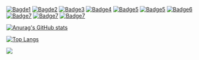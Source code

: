 [![Bagde1](https://img.shields.io/badge/-C-A8B9CC?logo=c&logoColor=white&style=flat&logoWidth=30)](https://github.com/HuguesLej)
[![Bagde2](https://img.shields.io/badge/-C++-00599C?logo=cplusplus&logoColor=white&style=flat&logoWidth=30)](https://github.com/HuguesLej)
[![Badge3](https://img.shields.io/badge/-Haskell-5D4F85?logo=haskell&logoColor=white&style=flat&logoWidth=30)](https://github.com/HuguesLej)
[![Badge4](https://img.shields.io/badge/-JavaScript-F7DF1E?logo=javascript&logoColor=white&style=flat&logoWidth=30)](https://github.com/HuguesLej)
[![Badge5](https://img.shields.io/badge/-Node.js-339933?logo=nodedotjs&logoColor=white&style=flat&logoWidth=30)](https://github.com/HuguesLej)
[![Badge5](https://img.shields.io/badge/-PHP-777BB4?logo=php&logoColor=white&style=flat&logoWidth=30)](https://github.com/HuguesLej)
[![Badge6](https://img.shields.io/badge/-HTML5-E34F26?logo=html5&logoColor=white&style=flat&logoWidth=30)](https://github.com/HuguesLej)
[![Badge7](https://img.shields.io/badge/-CSS3-1572B6?logo=css3&logoColor=white&style=flat&logoWidth=30)](https://github.com/HuguesLej)
[![Badge7](https://img.shields.io/badge/-MySQL-4479A1?logo=mysql&logoColor=white&style=flat&logoWidth=30)](https://github.com/HuguesLej)
[![Badge7](https://img.shields.io/badge/-MariaDB-003545?logo=mariadb&logoColor=white&style=flat&logoWidth=30)](https://github.com/HuguesLej)

[![Anurag's GitHub stats](https://github-readme-stats.vercel.app/api?username=HuguesLej&show_icons=true&theme=midnight-purple)](https://github.com/HuguesLej)

[![Top Langs](https://github-readme-stats.vercel.app/api/top-langs/?username=HuguesLej&layout=compact&theme=midnight-purple)](https://github.com/HuguesLej)

<!-- ![](https://komarev.com/ghpvc/?username=HuguesLej&color=blueviolet&abbreviated=true)-->
[![](https://visitcount.itsvg.in/api?id=HuguesLej&label=Profile%20Views&color=6&icon=5&pretty=true)](https://github.com/HuguesLej)

<!--
**HuguesLej/HuguesLej** is a ✨ _special_ ✨ repository because its `README.md` (this file) appears on your GitHub profile.

Here are some ideas to get you started:

- 🔭 I’m currently working on ...
- 🌱 I’m currently learning ...
- 👯 I’m looking to collaborate on ...
- 🤔 I’m looking for help with ...
- 💬 Ask me about ...
- 📫 How to reach me: ...
- 😄 Pronouns: ...
- ⚡ Fun fact: ...
-->
